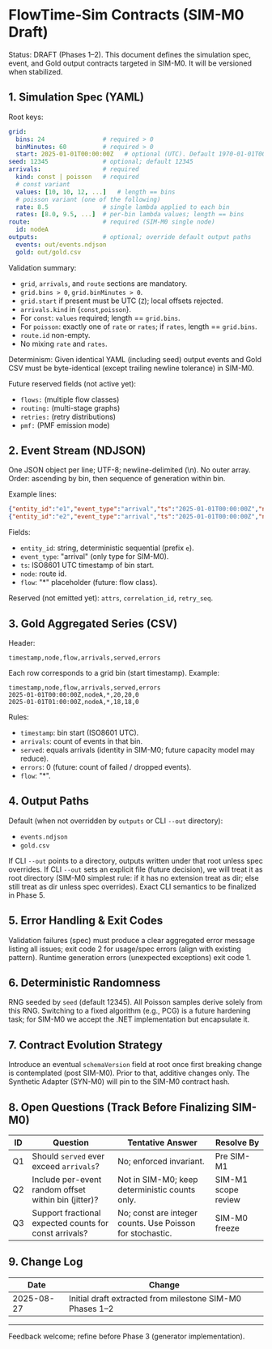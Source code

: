 # FlowTime-Sim Contracts (SIM-M0 Draft)

Status: DRAFT (Phases 1–2). This document defines the simulation spec, event, and Gold output contracts targeted in SIM-M0. It will be versioned when stabilized.

## 1. Simulation Spec (YAML)

Root keys:

```yaml
grid:
  bins: 24                # required > 0
  binMinutes: 60          # required > 0
  start: 2025-01-01T00:00:00Z   # optional (UTC). Default 1970-01-01T00:00:00Z if omitted.
seed: 12345               # optional; default 12345
arrivals:                 # required
  kind: const | poisson   # required
  # const variant
  values: [10, 10, 12, ...]   # length == bins
  # poisson variant (one of the following)
  rate: 8.5               # single lambda applied to each bin
  rates: [8.0, 9.5, ...]  # per-bin lambda values; length == bins
route:                    # required (SIM-M0 single node)
  id: nodeA
outputs:                  # optional; override default output paths
  events: out/events.ndjson
  gold: out/gold.csv
```

Validation summary:
- `grid`, `arrivals`, and `route` sections are mandatory.
- `grid.bins > 0`, `grid.binMinutes > 0`.
- `grid.start` if present must be UTC (`Z`); local offsets rejected.
- `arrivals.kind` in {`const`,`poisson`}.
- For `const`: `values` required; length == `grid.bins`.
- For `poisson`: exactly one of `rate` or `rates`; if `rates`, length == `grid.bins`.
- `route.id` non-empty.
- No mixing `rate` and `rates`.

Determinism: Given identical YAML (including seed) output events and Gold CSV must be byte-identical (except trailing newline tolerance) in SIM-M0.

Future reserved fields (not active yet):
- `flows:` (multiple flow classes)
- `routing:` (multi-stage graphs)
- `retries:` (retry distributions)
- `pmf:` (PMF emission mode)

## 2. Event Stream (NDJSON)

One JSON object per line; UTF-8; newline-delimited (\n). No outer array. Order: ascending by bin, then sequence of generation within bin.

Example lines:
```json
{"entity_id":"e1","event_type":"arrival","ts":"2025-01-01T00:00:00Z","node":"nodeA","flow":"*"}
{"entity_id":"e2","event_type":"arrival","ts":"2025-01-01T00:00:00Z","node":"nodeA","flow":"*"}
```

Fields:
- `entity_id`: string, deterministic sequential (prefix `e`).
- `event_type`: "arrival" (only type for SIM-M0).
- `ts`: ISO8601 UTC timestamp of bin start.
- `node`: route id.
- `flow`: "*" placeholder (future: flow class).

Reserved (not emitted yet): `attrs`, `correlation_id`, `retry_seq`.

## 3. Gold Aggregated Series (CSV)

Header:
```
timestamp,node,flow,arrivals,served,errors
```

Each row corresponds to a grid bin (start timestamp). Example:
```
timestamp,node,flow,arrivals,served,errors
2025-01-01T00:00:00Z,nodeA,*,20,20,0
2025-01-01T01:00:00Z,nodeA,*,18,18,0
```

Rules:
- `timestamp`: bin start (ISO8601 UTC).
- `arrivals`: count of events in that bin.
- `served`: equals arrivals (identity in SIM-M0; future capacity model may reduce).
- `errors`: 0 (future: count of failed / dropped events).
- `flow`: "*".

## 4. Output Paths

Default (when not overridden by `outputs` or CLI `--out` directory):
- `events.ndjson`
- `gold.csv`

If CLI `--out` points to a directory, outputs written under that root unless spec overrides. If CLI `--out` sets an explicit file (future decision), we will treat it as root directory (SIM-M0 simplest rule: if it has no extension treat as dir; else still treat as dir unless spec overrides). Exact CLI semantics to be finalized in Phase 5.

## 5. Error Handling & Exit Codes

Validation failures (spec) must produce a clear aggregated error message listing all issues; exit code 2 for usage/spec errors (align with existing pattern). Runtime generation errors (unexpected exceptions) exit code 1.

## 6. Deterministic Randomness

RNG seeded by `seed` (default 12345). All Poisson samples derive solely from this RNG. Switching to a fixed algorithm (e.g., PCG) is a future hardening task; for SIM-M0 we accept the .NET implementation but encapsulate it.

## 7. Contract Evolution Strategy

Introduce an eventual `schemaVersion` field at root once first breaking change is contemplated (post SIM-M0). Prior to that, additive changes only. The Synthetic Adapter (SYN-M0) will pin to the SIM-M0 contract hash.

## 8. Open Questions (Track Before Finalizing SIM-M0)

| ID | Question | Tentative Answer | Resolve By |
|----|----------|------------------|------------|
| Q1 | Should `served` ever exceed `arrivals`? | No; enforced invariant. | Pre SIM-M1 |
| Q2 | Include per-event random offset within bin (jitter)? | Not in SIM-M0; keep deterministic counts only. | SIM-M1 scope review |
| Q3 | Support fractional expected counts for const arrivals? | No; const are integer counts. Use Poisson for stochastic. | SIM-M0 freeze |

## 9. Change Log

| Date | Change |
|------|--------|
| 2025-08-27 | Initial draft extracted from milestone SIM-M0 Phases 1–2 |

---

Feedback welcome; refine before Phase 3 (generator implementation).
